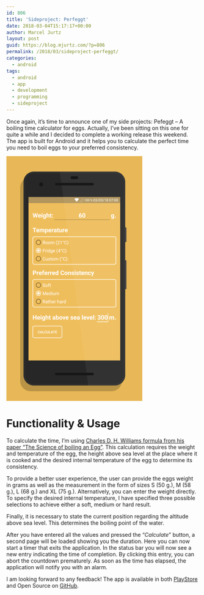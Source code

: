 ```yaml
---
id: 806
title: 'Sideproject: Perfeggt'
date: 2018-03-04T15:17:17+00:00
author: Marcel Jurtz
layout: post
guid: https://blog.mjurtz.com/?p=806
permalink: /2018/03/sideproject-perfeggt/
categories:
  - android
tags:
  - android
  - app
  - development
  - programming
  - sideproject
---
```

Once again, it&#8217;s time to announce one of my side projects: Pefeggt &#8211; A boiling time calculator for eggs. Actually, I&#8217;ve been sitting on this one for quite a while and I decided to complete a working release this weekend. The app is built for Android and it helps you to calculate the perfect time you need to boil eggs to your preferred consistency.

![Perfeggt Overview](/assets/2018/03-perfeggt-overview.png)

# Functionality & Usage

To calculate the time, I&#8217;m using [Charles D. H. Williams formula from his paper &#8220;The Science of boiling an Egg&#8221;](http://newton.ex.ac.uk/teaching/CDHW/egg/). <span>This calculation requires the weight and temperature of the egg, the height above sea level at the place where it is cooked and the desired internal temperature of the egg to determine its consistency.</span>

To provide a better user experience, the user can provide the eggs weight in grams as well as <span>the measurement in the form of sizes S (50 g.), M (58 g.), L (68 g.) and XL (75 g.). Alternatively, you can enter the weight directly. To specify the desired internal temperature, I have specified three possible selections to achieve either a soft, medium or hard result.</span>

<span>Finally, it is necessary to state the current position regarding the altitude above sea level. This determines the boiling point of the water.</span>

<span>After you have entered all the values and pressed the &#8220;<em>Calculate</em>&#8221; button, a second page will be loaded showing you the duration. Here you can now start a timer that exits the application. In the status bar you will now see a new entry indicating the time of completion. By clicking this entry, you can abort the countdown prematurely. As soon as the time has elapsed, the application will notify you with an alarm.</span>

<span>I am looking forward to any feedback! The app is available in both <a href="https://play.google.com/store/apps/details?id=com.jurtz.android.pefectegg">PlayStore</a> and Open Source on <a href="https://github.com/MarcelJurtz/Perfeggt">GitHub</a>.</span>